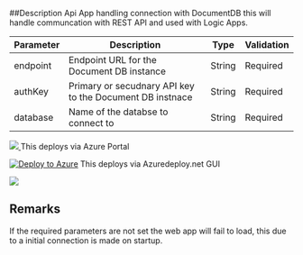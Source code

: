 ##Description
Api App handling connection with DocumentDB this will handle communcation with REST API and used with Logic Apps.


| Parameter      | Description                                               | Type | Validation|
| ---------------|-----------------------------------------------------------|------|-----------|
|endpoint	 |Endpoint URL for the Document DB instance		     |String|Required   |
|authKey	 |Primary or secudnary API key to the Document DB instnace   |String|Required   |
|database	 |Name of the databse to connect to			     |String|Required   |
<a href="https://portal.azure.com/#create/Microsoft.Template/uri/https://raw.githubusercontent.com/LogicAppComponents/DocumentDbApiApp/master/azuredeploy.json" target="_blank">
    <img src="http://azuredeploy.net/deploybutton.png"/>
</a>    This deploys via Azure Portal

[![Deploy to Azure](http://azuredeploy.net/deploybutton.png)](https://azuredeploy.net/?repository=https://github.com/LogicAppComponents/DocumentDbApiApp/blob/master/azuredeploy.json)
This deploys via Azuredeploy.net GUI

<a href="http://armviz.io/#/?load=https://raw.githubusercontent.com/LogicAppComponents/DocumentDbApiApp/master/azuredeploy.json" target="_blank">
    <img src="http://armviz.io/visualizebutton.png"/>
</a>

## Remarks ##
If the required parameters are not set the web app will fail to load, this due to a initial connection is made on startup.

